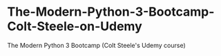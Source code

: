 # The-Modern-Python-3-Bootcamp-Colt-Steele-on-Udemy
The Modern Python 3 Bootcamp (Colt Steele's Udemy course)

